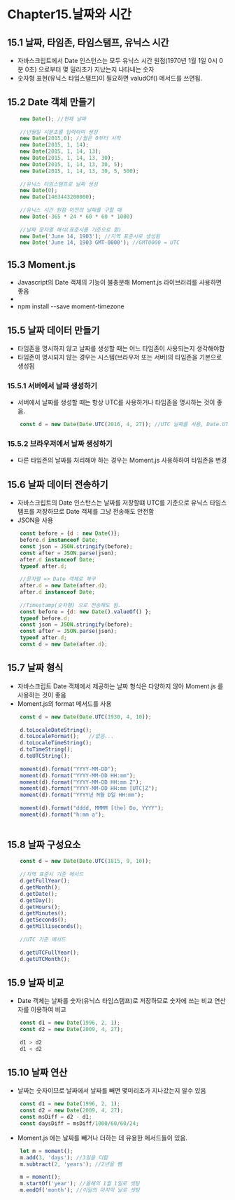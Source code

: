 # Chapter15.날짜와 시간
## 15.1 날짜, 타임존, 타임스탬프, 유닉스 시간
- 자바스크립트에서 Date 인스턴스는 모두 유닉스 시간 원점(1970년 1월 1일 0시 0분 0초) 으로부터 몇 밀리초가 지났는지 나타내는 숫자
- 숫자형 표현(유닉스 타임스탬프)이 필요하면 valudOf() 메서드를 쓰면됨.
	    
## 15.2 Date 객체 만들기 
~~~ javascript
	new Date(); //현재 날짜
	
	//년월일 시분초를 입력하여 생성
	new Date(2015,0); //월은 0부터 시작
	new Date(2015, 1, 14);
	new Date(2015, 1, 14, 13);
	new Date(2015, 1, 14, 13, 30);
	new Date(2015, 1, 14, 13, 30, 5);
	new Date(2015, 1, 14, 13, 30, 5, 500);
	
	//유닉스 타임스탬프로 날짜 생성
	new Date(0);	
	new Date(1463443200000);
	
	//유닉스 시간 원점 이전의 날짜를 구할 때 
	new Date(-365 * 24 * 60 * 60 * 1000)
	
	//날짜 문자열 해석(표준시를 기준으로 함)
	new Date('June 14, 1903'); //지역 표준시로 생성됨
	new Date('June 14, 1903 GMT-0000'); //GMT0000 = UTC
~~~	
	
## 15.3 Moment.js
- Javascript의 Date 객체의 기능이 불충분해 Moment.js 라이브러리를 사용하면 좋음
- <script src="//cdnjs.cloudflare.com/ajax/libs/moment-timezone/0.4.0/moment-timezone.min.js"></script>
- npm install --save moment-timezone

## 15.5 날짜 데이터 만들기
- 타임존을 명시하지 않고 날짜를 생성할 때는 어느 타임존이 사용되는지 생각해야함
- 타임존이 명시되지 않는 경우는 시스템(브라우저 또는 서버)의 타임존을 기본으로 생성됨

### 15.5.1 서버에서 날짜 생성하기
- 서버에서 날짜를 생성할 때는 항상 UTC를 사용하거나 타임존을 명시하는 것이 좋음.
~~~ javascript
	const d = new Date(Date.UTC(2016, 4, 27)); //UTC 날짜를 사용, Date.UTC 메서드는 Timestamp를 반환
~~~

### 15.5.2 브라우저에서 날짜 생성하기
- 다른 타임존의 날짜를 처리해야 하는 경우는 Moment.js 사용하하여 타임존을 변경

## 15.6 날짜 데이터 전송하기
- 자바스크립트의 Date 인스턴스는 날짜를 저장할떄 UTC를 기준으로 유닉스 타임스탬프를 저장하므로 Date 객체를 그냥 전송해도 안전함
- JSON을 사용
~~~ javascript
	const before = {d : new Date()};
	before.d instanceof Date;
	const json = JSON.stringify(before);
	const after = JSON.parse(json);
	after.d instanceof Date;
	typeof after.d;
	
	//문자열 => Date 객체로 복구
	after.d = new Date(after.d);
	after.d instanceof Date;
	
	//Timestamp(숫자형) 으로 전송해도 됨.
	const before = {d: new Date().valueOf() };
	typeof before.d;
	const json = JSON.stringify(before);
	const after = JSON.parse(json);
	typeof after.d;
	const d = new Date(after.d);
~~~

## 15.7 날짜 형식
- 자바스크립트 Date 객체에서 제공하는 날짜 형식은 다양하지 않아 Moment.js 를 사용하는 것이 좋음
- Moment.js의 format 메서드를 사용

~~~javascript
	const d = new Date(Date.UTC(1930, 4, 10));
	
	d.toLocaleDateString();
	d.toLocaleFormat();   //없음...
	d.toLocaleTimeString();
	d.toTimeString();
	d.toUTCString();
	
	moment(d).format("YYYY-MM-DD");
	moment(d).format("YYYY-MM-DD HH:mm");
	moment(d).format("YYYY-MM-DD HH:mm Z");
	moment(d).format("YYYY-MM-DD HH:mm [UTC]Z");
	moment(d).format("YYYY년 M월 D일 HH:mm");
	
	moment(d).format("dddd, MMMM [the] Do, YYYY");
	moment(d).format("h:mm a");
	
~~~
	
## 15.8 날짜 구성요소
~~~javascript
	const d = new Date(Date.UTC(1815, 9, 10));
	
	//지역 표준시 기준 메서드
	d.getFullYear();
	d.getMonth();
	d.getDate();
	d.getDay();
	d.getHours();
	d.getMinutes();
	d.getSeconds();
	d.getMilliseconds();
	
	//UTC 기준 메서드
	
	d.getUTCFullYear();
	d.getUTCMonth();
~~~

## 15.9 날짜 비교
- Date 객체는 날짜를 숫자(유닉스 타임스탬프)로 저장하므로 숫자에 쓰는 비교 연산자를 이용하여 비교
~~~javascript
	const d1 = new Date(1996, 2, 1);
	const d2 = new Date(2009, 4, 27);
	
	d1 > d2
	d1 < d2
~~~

## 15.10 날짜 연산
- 날짜는 숫자이므로 날짜에서 날짜를 빼면 몇미리초가 지나갔는지 알수 있음
~~~javascript
	const d1 = new Date(1996, 2, 1);
	const d2 = new Date(2009, 4, 27);
	const msDiff = d2 - d1;
	const daysDiff = msDiff/1000/60/60/24;
~~~
- Moment.js 에는 날짜를 빼거나 더하는 데 유용한 메서드들이 있음.
~~~javascript
	let m = moment();
	m.add(3, 'days'); //3일을 더함
	m.subtract(2, 'years'); //2년을 뺌
	
	m = moment();
	m.startOf('year'); //올해의 1월 1일로 셋팅
	m.endOf('month'); //이달의 마지막 날로 셋팅
~~~